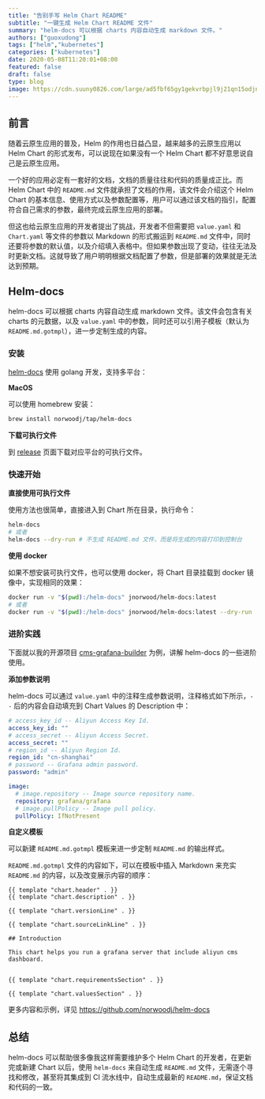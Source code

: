 ```yaml
---
title: "告别手写 Helm Chart README"
subtitle: "一键生成 Helm Chart README 文件"
summary: "helm-docs 可以根据 charts 内容自动生成 markdown 文件。"
authors: ["guoxudong"]
tags: ["helm","kubernetes"]
categories: ["kubernetes"]
date: 2020-05-08T11:20:01+08:00
featured: false
draft: false
type: blog
image: https://cdn.suuny0826.com/large/ad5fbf65gy1gekvrbpjl9j21qn15odjn.jpg
---
```

## 前言

随着云原生应用的普及，Helm 的作用也日益凸显，越来越多的云原生应用以 Helm Chart 的形式发布，可以说现在如果没有一个 Helm Chart 都不好意思说自己是云原生应用。

一个好的应用必定有一套好的文档，文档的质量往往和代码的质量成正比。而 Helm Chart 中的 `README.md` 文件就承担了文档的作用，该文件会介绍这个 Helm Chart 的基本信息、使用方式以及参数配置等，用户可以通过该文档的指引，配置符合自己需求的参数，最终完成云原生应用的部署。

但这也给云原生应用的开发者提出了挑战，开发者不但需要把 `value.yaml` 和 `Chart.yaml` 等文件的参数以 Markdown 的形式搬运到 `README.md` 文件中，同时还要将参数的默认值，以及介绍填入表格中。但如果参数出现了变动，往往无法及时更新文档。这就导致了用户明明根据文档配置了参数，但是部署的效果就是无法达到预期。

## Helm-docs

helm-docs 可以根据 charts 内容自动生成 markdown 文件。该文件会包含有关 charts 的元数据，以及 `value.yaml` 中的参数，同时还可以引用子模板（默认为 `README.md.gotmpl`），进一步定制生成的内容。

### 安装

[helm-docs](https://github.com/norwoodj/helm-docs) 使用 golang 开发，支持多平台：

**MacOS**

可以使用 homebrew 安装：

```bash
brew install norwoodj/tap/helm-docs
```

**下载可执行文件**

到 [release](https://github.com/norwoodj/helm-docs/releases) 页面下载对应平台的可执行文件。

### 快速开始

**直接使用可执行文件**

使用方法也很简单，直接进入到 Chart 所在目录，执行命令：

```bash
helm-docs
# 或者
helm-docs --dry-run # 不生成 README.md 文件，而是将生成的内容打印到控制台
```

**使用 docker**

如果不想安装可执行文件，也可以使用 docker，将 Chart 目录挂载到 docker 镜像中，实现相同的效果：

```bash
docker run -v "$(pwd):/helm-docs" jnorwood/helm-docs:latest
# 或者
docker run -v "$(pwd):/helm-docs" jnorwood/helm-docs:latest --dry-run
```

### 进阶实践

下面就以我的开源项目 [cms-grafana-builder](https://github.com/sunny0826/cms-grafana-builder) 为例，讲解 helm-docs 的一些进阶使用。

**添加参数说明**

helm-docs 可以通过 `value.yaml` 中的注释生成参数说明，注释格式如下所示，`--` 后的内容会自动填充到 Chart Values 的 Description 中：

```yaml
# access_key_id -- Aliyun Access Key Id.
access_key_id: ""
# access_secret -- Aliyun Access Secret.
access_secret: ""
# region_id -- Aliyun Region Id.
region_id: "cn-shanghai"
# password -- Grafana admin password.
password: "admin"

image:
  # image.repository -- Image source repository name.
  repository: grafana/grafana
  # image.pullPolicy -- Image pull policy.
  pullPolicy: IfNotPresent
```

**自定义模板**

可以新建 `README.md.gotmpl` 模板来进一步定制 `README.md` 的输出样式。

`README.md.gotmpl` 文件的内容如下，可以在模板中插入 Markdown 来充实 `README.md` 的内容，以及改变展示内容的顺序：

```golang
{{ template "chart.header" . }}
{{ template "chart.description" . }}

{{ template "chart.versionLine" . }}

{{ template "chart.sourceLinkLine" . }}

## Introduction

This chart helps you run a grafana server that include aliyun cms dashboard.


{{ template "chart.requirementsSection" . }}

{{ template "chart.valuesSection" . }}
```

更多内容和示例，详见 https://github.com/norwoodj/helm-docs

## 总结

helm-docs 可以帮助很多像我这样需要维护多个 Helm Chart 的开发者，在更新完或新建 Chart 以后，使用 `helm-docs` 来自动生成 `README.md` 文件，无需逐个寻找和修改，甚至将其集成到 CI 流水线中，自动生成最新的 `README.md`，保证文档和代码的一致。
